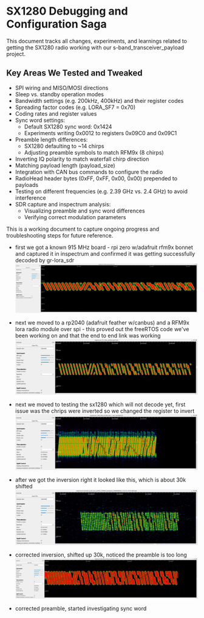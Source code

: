 

# SX1280 Debugging and Configuration Saga

This document tracks all changes, experiments, and learnings related to getting the SX1280 radio working with our s-band_transceiver_payload project.

## Key Areas We Tested and Tweaked

- SPI wiring and MISO/MOSI directions
- Sleep vs. standby operation modes
- Bandwidth settings (e.g. 200kHz, 400kHz) and their register codes
- Spreading factor codes (e.g. LORA_SF7 = 0x70)
- Coding rates and register values
- Sync word settings:
    - Default SX1280 sync word: 0x1424
    - Experiments writing 0x0012 to registers 0x09C0 and 0x09C1
- Preamble length differences:
    - SX1280 defaulting to ~14 chirps
    - Adjusting preamble symbols to match RFM9x (8 chirps)
- Inverting IQ polarity to match waterfall chirp direction
- Matching payload length (payload_size)
- Integration with CAN bus commands to configure the radio
- RadioHead header bytes (0xFF, 0xFF, 0x00, 0x00) prepended to payloads
- Testing on different frequencies (e.g. 2.39 GHz vs. 2.4 GHz) to avoid interference
- SDR capture and inspectrum analysis:
    - Visualizing preamble and sync word differences
    - Verifying correct modulation parameters

This is a working document to capture ongoing progress and troubleshooting steps for future reference.

- first we got a known 915 MHz board - rpi zero w/adafruit rfm9x bonnet and captured it in inspectrum and confirmed it was getting successfully decoded by gr-lora_sdr
![FC32 Capture Screenshot](./captures/915_MHz_lora_hat_good.png)

- next we moved to a rp2040 (adafruit feather w/canbus) and a RFM9x lora radio module over spi - this proved out the freeRTOS code we've been working on and that the end to end link was working
![FC32 Capture Screenshot](./captures/915_MHz_lora_rp2040_good.png)

- next we moved to testing the sx1280 which will not decode yet, first issue was the chrips were inverted so we changed the register to invert
![FC32 Capture Screenshot](./captures/2390_MHz_sx1280_test_1_non_inverted.png)

- after we got the inversion right it looked like this, which is about 30k shifted
![FC32 Capture Screenshot](./captures/2390_MHz_sx1280_test-2_inverted.png)

- corrected inversion, shifted up 30k, noticed the preamble is too long
![FC32 Capture Screenshot](./captures/2390_MHz_sx1280_bad_preamble.png)

- corrected preamble, started investigating sync word

